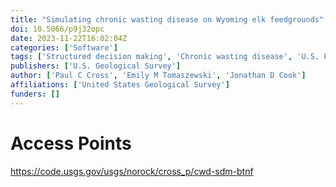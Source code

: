 ```yaml
---
title: "Simulating chronic wasting disease on Wyoming elk feedgrounds"
doi: 10.5066/p9j32opc
date: 2023-11-22T16:02:04Z
categories: ['Software']
tags: ['Structured decision making', 'Chronic wasting disease', 'U.S. Forest Service', 'Elk']
publishers: ['U.S. Geological Survey']
author: ['Paul C Cross', 'Emily M Tomaszewski', 'Jonathan D Cook']
affiliations: ['United States Geological Survey']
funders: []
---
```


# Access Points
https://code.usgs.gov/usgs/norock/cross_p/cwd-sdm-btnf